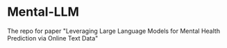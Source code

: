 # Mental-LLM
The repo for paper "Leveraging Large Language Models for Mental Health Prediction via Online Text Data"
